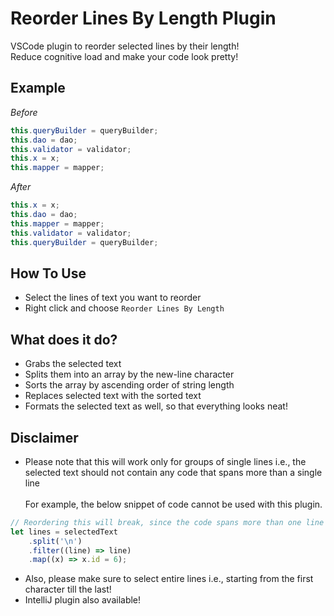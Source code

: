 # Reorder Lines By Length Plugin
VSCode plugin to reorder selected lines by their length! <br/>
Reduce cognitive load and make your code look pretty!

## Example
<i>Before</i>
``` java
this.queryBuilder = queryBuilder;
this.dao = dao;
this.validator = validator;
this.x = x;
this.mapper = mapper;
```
<i>After</i>
``` java
this.x = x;
this.dao = dao;
this.mapper = mapper;
this.validator = validator;
this.queryBuilder = queryBuilder;
```
## How To Use
* Select the lines of text you want to reorder
* Right click and choose `Reorder Lines By Length`

## What does it do?
* Grabs the selected text
* Splits them into an array by the new-line character
* Sorts the array by ascending order of string length
* Replaces selected text with the sorted text
* Formats the selected text as well, so that everything looks neat!

## Disclaimer
* Please note that this will work only for groups of single lines i.e., 
the selected text should not contain any code that spans more than a single line <br/><br/>
For example, the below snippet of code cannot be used with this plugin.
``` typescript
// Reordering this will break, since the code spans more than one line
let lines = selectedText
    .split('\n')
    .filter((line) => line)
    .map((x) => x.id = 6);
```
* Also, please make sure to select entire lines i.e., starting from the first character till the last!
* IntelliJ plugin also available!
